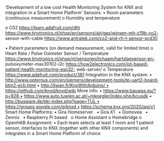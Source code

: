 ‘Development of a low cost Health Monitoring System for KNX and integration in a Smart Home Platform’ 
Sensors: 
• Room parameters (continuous measurement) o Humidity and temperature 
 
o C02 
https://learn.adafruit.com/dht 
https://www.tinytronics.nl/shop/en/sensors/air/gas/winsen-mh-z19b-co2- sensor-with-cable https://www.antratek.com/co2-and-rh-t-sensor-scd30 
    
• Patient parameters (on demand measurement, valid for limited time) o Heart Rate / Pulse Oximeter Sensor / Temperature 
https://www.tinytronics.nl/shop/nl/sensoren/lichaam/hartslagsensor-en- pulsoxymeter-max30102-i2c https://how2electronics.com/iot-based-patient-health-monitoring-esp32- web-server/ 
o Temperature https://www.adafruit.com/product/381 
Integration in the KNX system: 
• http://www.opternus.com/en/siemens/development-tools/tp-uart2-board-btm2-pcb.html • http://liwan.fr/KnxWithArduino/ • https://github.com/knxd/knxd/wiki 
More info: 
• https://www.bauwas.eu/?p=928 • https://www.auto.tuwien.ac.at/~mkoegler/index.php/bcusdk • http://busware.de/tiki-index.php?page=TUL • https://groups.google.com/g/knxd • https://schema.knx.org/2020/api/v1 
Smart Home Platforms: 
	•	Gira Homeserver  
	•	Gira X1  
	•	Domovea  
	•	Zennio  
	•	Raspberry Pi based  
o Home Assistant 
o Homebridge o OpenHAB 
Assignment: 
• Each team selects at least 1 room and 1 patient sensor, interfaces to KNX (together with other KNX components) and integrates in a Smart Home Platform of choice 